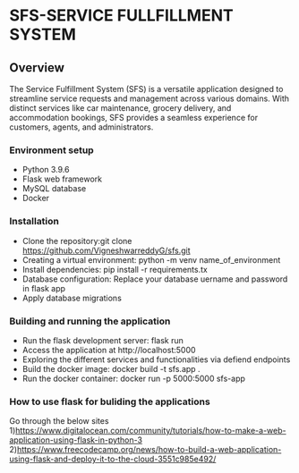 # SFS-SERVICE FULLFILLMENT SYSTEM

## Overview
The Service Fulfillment System (SFS) is a versatile application designed to streamline service requests and management across various domains. With distinct services like car maintenance, grocery delivery, and accommodation bookings, SFS provides a seamless experience for customers, agents, and administrators.


### Environment setup

- Python 3.9.6
- Flask web framework
- MySQL database
- Docker

### Installation
- Clone the repository:git clone https://github.com/VigneshwarreddyG/sfs.git
- Creating a virtual environment: python -m venv name_of_environment
- Install dependencies: pip install -r requirements.tx
- Database configuration: Replace your database uername and password in flask app
- Apply database migrations

### Building and running the application
- Run the flask development server: flask run
- Access the application at http://localhost:5000
- Exploring the different services and functionalities via defiend endpoints
- Build the docker image: docker build -t sfs.app .
- Run the docker container: docker run -p 5000:5000 sfs-app

### How to use flask for buliding the applications
Go through the below sites
1)https://www.digitalocean.com/community/tutorials/how-to-make-a-web-application-using-flask-in-python-3
2)https://www.freecodecamp.org/news/how-to-build-a-web-application-using-flask-and-deploy-it-to-the-cloud-3551c985e492/



